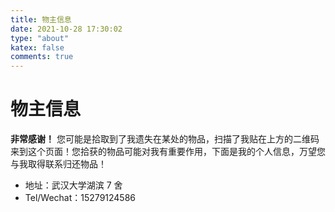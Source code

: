 ```yaml
---
title: 物主信息
date: 2021-10-28 17:30:02
type: "about"
katex: false
comments: true
---
```


# 物主信息

 **非常感谢！** 您可能是拾取到了我遗失在某处的物品，扫描了我贴在上方的二维码来到这个页面！您拾获的物品可能对我有重要作用，下面是我的个人信息，万望您与我取得联系归还物品！

* 地址：武汉大学湖滨 7 舍
* Tel/Wechat：15279124586